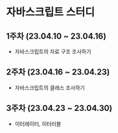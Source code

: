 # 자바스크립트 스터디

## 1주차 (23.04.10 ~ 23.04.16)

- 자바스크립트의 자료 구조 조사하기

## 2주차 (23.04.16 ~ 23.04.23)

- 자바스크립트의 클래스 조사하기

## 3주차 (23.04.23 ~ 23.04.30)

- 이터레이터, 이터러블
